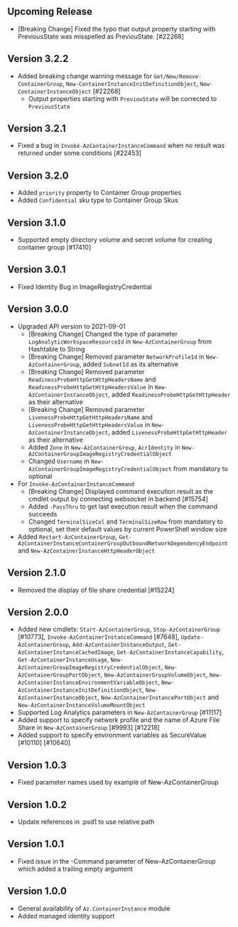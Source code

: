 <!--
    Please leave this section at the top of the change log.

    Changes for the upcoming release should go under the section titled "Upcoming Release", and should adhere to the following format:

    ## Upcoming Release
    * Overview of change #1
        - Additional information about change #1
    * Overview of change #2
        - Additional information about change #2
        - Additional information about change #2
    * Overview of change #3
    * Overview of change #4
        - Additional information about change #4

    ## YYYY.MM.DD - Version X.Y.Z (Previous Release)
    * Overview of change #1
        - Additional information about change #1
-->

## Upcoming Release
* [Breaking Change] Fixed the typo that output property starting with PreviousState was misspelled as PreviouState. [#22268]

## Version 3.2.2
* Added breaking change warning message for `Get/New/Remove-ContainerGroup`, `New-ContainerInstanceInitDefinitionObject`, `New-ContainerInstanceObject` [#22268]
    - Output properties starting with `PreviouState` will be corrected to `PreviousState`

## Version 3.2.1
* Fixed a bug in `Invoke-AzContainerInstanceCommand` when no result was returned under some conditions [#22453]

## Version 3.2.0
* Added `priority` property to Container Group properties
* Added `Confidential` sku type to Container Group Skus

## Version 3.1.0
* Supported empty directory volume and secret volume for creating container group [#17410]

## Version 3.0.1
* Fixed Identity Bug in ImageRegistryCredential

## Version 3.0.0
* Upgraded API version to 2021-09-01
  - [Breaking Change] Changed the type of parameter `LogAnalyticWorkspaceResourceId` in `New-AzContainerGroup` from Hashtable to String
  - [Breaking Change] Removed parameter `NetworkProfileId` in `New-AzContainerGroup`, added `SubnetId` as its alternative
  - [Breaking Change] Removed parameter `ReadinessProbeHttpGetHttpHeadersName` and `ReadinessProbeHttpGetHttpHeadersValue` in `New-AzContainerInstanceObject`, added `ReadinessProbeHttpGetHttpHeader` as their alternative
  - [Breaking Change] Removed parameter `LivenessProbeHttpGetHttpHeadersName` and `LivenessProbeHttpGetHttpHeadersValue` in `New-AzContainerInstanceObject`, added `LivenessProbeHttpGetHttpHeader` as their alternative
  - Added `Zone` in `New-AzContainerGroup`, `AcrIdentity` in `New-AzContainerGroupImageRegistryCredentialObject`
  - Changed `Username` in `New-AzContainerGroupImageRegistryCredentialObject` from mandatory to optional
* For `Invoke-AzContainerInstanceCommand`
    - [Breaking Change] Displayed command execution result as the cmdlet output by connecting websocket in backend [#15754]
    - Added `-PassThru` to get last execution result when the command succeeds
    - Changed `TerminalSizeCol` and `TerminalSizeRow` from mandatory to optional, set their default values by current PowerShell window size
* Added `Restart-AzContainerGroup`, `Get-AzContainerInstanceContainerGroupOutboundNetworkDependencyEndpoint` and `New-AzContainerInstanceHttpHeaderObject`

## Version 2.1.0
* Removed the display of file share credential [#15224]

## Version 2.0.0
* Added new cmdlets: `Start-AzContainerGroup`, `Stop-AzContainerGroup` [#10773], `Invoke-AzContainerInstanceCommand` [#7648], `Update-AzContainerGroup`, `Add-AzContainerInstanceOutput`, `Get-AzContainerInstanceCachedImage`, `Get-AzContainerInstanceCapability`, `Get-AzContainerInstanceUsage`, `New-AzContainerGroupImageRegistryCredentialObject`, `New-AzContainerGroupPortObject`, `New-AzContainerGroupVolumeObject`, `New-AzContainerInstanceEnvironmentVariableObject`, `New-AzContainerInstanceInitDefinitionObject`, `New-AzContainerInstanceObject`, `New-AzContainerInstancePortObject` and `New-AzContainerInstanceVolumeMountObject`
* Supported Log Analytics parameters in `New-AzContainerGroup` [#11117]
* Added support to specify network profile and the name of Azure File Share in `New-AzContainerGroup` [#9993] [#12218]
* Added support to specify environment variables as SecureValue [#10110] [#10640]

## Version 1.0.3
* Fixed parameter names used by example of New-AzContainerGroup

## Version 1.0.2
* Update references in .psd1 to use relative path

## Version 1.0.1
* Fixed issue in the -Command parameter of New-AzContainerGroup which added a trailing empty argument

## Version 1.0.0
* General availability of `Az.ContainerInstance` module
* Added managed identity support
